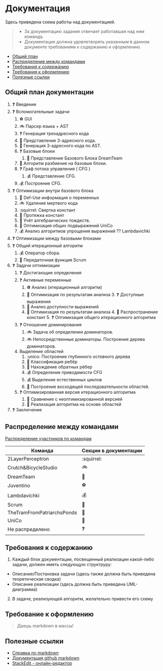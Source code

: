 # Документация
Здесь приведена схема работы над документацией.

>* За документацию задания отвечает работавшая над ним команда. 
>* Документация должна удовлетворять указанным в данном документе требованиям к содержанию и оформлению.

- [Общий план](#общий-план-документации) 
- [Распределение между командами](#распределение-между-командами)
- [Требования к содержанию](#требования-к-содержанию)
- [Требования к оформлению](#требования-к-оформлению)
- [Полезные ссылки](#полезные-ссылки)

## Общий план документации
1.  :question: Введение
2. :question: Вспомогательные задачи
    1. :soccer: GUI
    2. :bike: Парсер языка + AST
    3. :question: Генерация трехадресного кода
      1. :football: Представление 3-адресного кода.
    2. :rainbow: Генерация 3-адресного кода по AST.
    4.  :question: Базовые блоки
        1. :dancers: Представление Базового Блока DreamTeam
      2. :tram: Алгоритм разбиение на базовые блоки.
    5.  :question: Граф потока управления ( CFG )
        1. :moneybag: Представление CFG.
      2. :moneybag: Построение CFG. 
3.  :question: Оптимизации внутри базового блока
       1. :tram: Def-Use информация о переменных
       2. :bike: Удаление мертвого кода
       3. :squirrel: Свертка констант 
       4. :football: Протяжка констант
       5. :dancers: Учёт алгебраических тождеств.
       6. :rainbow: Оптимизация общих подвыражений UniCo
       7. :moneybag: Анализ алгоритмов упрощения выражений ?? Lambdavichki
4.  :question: Оптимизации между базовыми блоками
   1.  :question: Общий итерационный алгоритм
       1. :moneybag: Оператор сбора.
       2. :football: Передаточная функция Scrum
   2. :question: Задачи оптимизации
       1. :question: Достигающие определения
       2. :question: Активные переменные
           1. :soccer: Анализ (итерационный алгоритм) 
           2. :football: Оптимизация по результатам анализа 
    3. :question: Доступные выражения
          1. :dancers: Анализ доступности выражений
          2. :rainbow: Оптимизация по результатам анализа
    4. :tram: Распространение констант
    5. :question: Оптимизация общего итерационного алгоритма
         1.  :question: Отношение доминирования 
             1. :bike: Задача об определении доминаторов.
             2. :bike: Непосредственные доминаторы. Построение дерева доминаторов.
         2. Выделение областей
             1. :unico: Построение глубинного остовного дерева
             2. :football: Классификация ребёр
             3. :dancers: Нахождение обратных рёбер
             4. :moneybag: Определение приводимости CFG
             5. :moneybag: Выделение естественных циклов
             6. :rainbow: Построение восходящей последовательности областей.
         3. :question: Оптимизированная версия итерационного алгоритма
               1. :tram: Сравнение с неоптимизированной версией
               2. :tram: Реализация алгоритма на основе областей
4.  :question: Заключение
## Распределение между командами

[Распределение участников по командам](readme.md)

Команда | Секции в документации
------------ | -------------
2LayerPerceptron | :squirrel:
Crutch&BicycleStudio | :bike:
DreamTeam | :dancers:
Juventino | :soccer:
Lambdavichki | :moneybag:
Scrum | :football:
TheTramFromPatriarchsPonds | :tram:
UniCo | :rainbow:
Не распределено |  :question: 


## Требования к содержанию

1. Каждый блок документации, посвещенный реализации какой-либо задачи, должен иметь следующую структруру:
* Описание/Постановка задачи
    (здесь также должна быть приведена теоретическая сводка)
* Описание реализации
    (здесь должна быть приведена UML-диаграмма)


2. В задаче, реализующей алгоритм, желательно привести его схему

## Требование к оформлению
>Даешь markdown в массы! 

## Полезные ссылки
* [Справка по markdown](https://guides.github.com/features/mastering-markdown/)
* [Документация github markdown](https://help.github.com/categories/writing-on-github/)
* [StackEdit - онлайн-редактор](https://stackedit.io/)